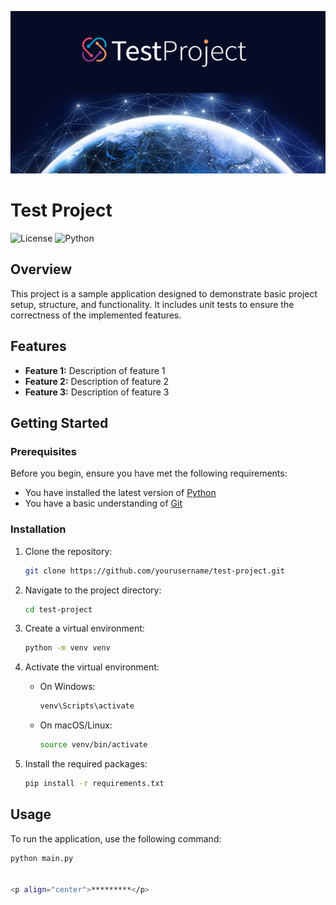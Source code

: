 

<p align="left" > <img src="assets/img/test.jpg" width="1000px"/> </p>



# Test Project

![License](https://img.shields.io/badge/license-MIT-blue.svg)
![Python](https://img.shields.io/badge/python-3.8%2B-blue)

## Overview

This project is a sample application designed to demonstrate basic project setup, structure, and functionality. It includes unit tests to ensure the correctness of the implemented features.

## Features

- **Feature 1:** Description of feature 1
- **Feature 2:** Description of feature 2
- **Feature 3:** Description of feature 3

## Getting Started

### Prerequisites

Before you begin, ensure you have met the following requirements:

- You have installed the latest version of [Python](https://www.python.org/downloads/)
- You have a basic understanding of [Git](https://git-scm.com/)

### Installation

1. Clone the repository:

    ```bash
    git clone https://github.com/yourusername/test-project.git
    ```

2. Navigate to the project directory:

    ```bash
    cd test-project
    ```

3. Create a virtual environment:

    ```bash
    python -m venv venv
    ```

4. Activate the virtual environment:

    - On Windows:

        ```bash
        venv\Scripts\activate
        ```

    - On macOS/Linux:

        ```bash
        source venv/bin/activate
        ```

5. Install the required packages:

    ```bash
    pip install -r requirements.txt
    ```

## Usage

To run the application, use the following command:

```bash
python main.py


<p align="center">*********</p>

